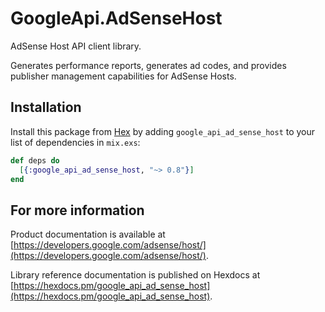 # GoogleApi.AdSenseHost

AdSense Host API client library.

Generates performance reports, generates ad codes, and provides publisher management capabilities for AdSense Hosts.

## Installation

Install this package from [Hex](https://hex.pm) by adding
`google_api_ad_sense_host` to your list of dependencies in `mix.exs`:

```elixir
def deps do
  [{:google_api_ad_sense_host, "~> 0.8"}]
end
```

## For more information

Product documentation is available at [https://developers.google.com/adsense/host/](https://developers.google.com/adsense/host/).

Library reference documentation is published on Hexdocs at
[https://hexdocs.pm/google_api_ad_sense_host](https://hexdocs.pm/google_api_ad_sense_host).
